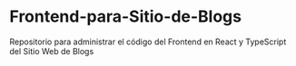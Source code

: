 # Frontend-para-Sitio-de-Blogs
Repositorio para administrar el código del Frontend en React y TypeScript del Sitio Web de Blogs

